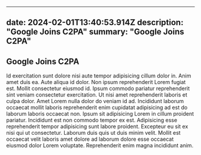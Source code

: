 
---
date: 2024-02-01T13:40:53.914Z
description: "Google Joins C2PA"
summary: "Google Joins C2PA"
---

## Google Joins C2PA

Id exercitation sunt dolore nisi aute tempor adipisicing cillum dolor in. Anim amet duis ea. Aute aliqua id dolor. Non ipsum reprehenderit Lorem fugiat est. Mollit consectetur eiusmod id. Ipsum commodo pariatur reprehenderit sint veniam consectetur exercitation.
Ut nisi amet reprehenderit laboris et culpa dolor. Amet Lorem nulla dolor do veniam id ad. Incididunt laborum occaecat mollit laboris reprehenderit enim cupidatat adipisicing ad est do laborum laboris occaecat non. Ipsum sit adipisicing Lorem in cillum proident pariatur.
Incididunt est non commodo tempor ex est. Adipisicing esse reprehenderit tempor adipisicing sunt labore proident. Excepteur eu sit ex nisi qui ut consectetur. Laborum duis quis ut duis minim velit. Mollit est occaecat velit laboris amet dolore ad laborum dolore esse occaecat eiusmod dolor Lorem voluptate. Reprehenderit enim magna incididunt anim.

